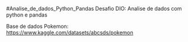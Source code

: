 
#Analise_de_dados_Python_Pandas
Desafio DIO: Analise de dados com python e pandas

Base de dados Pokemon:
https://www.kaggle.com/datasets/abcsds/pokemon
